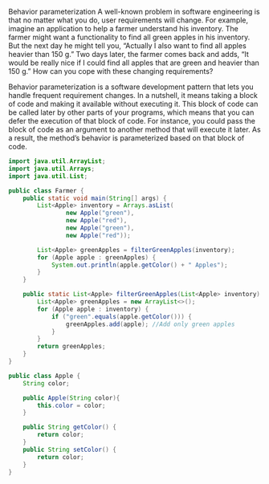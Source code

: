 Behavior parameterization
A well-known problem in software engineering is that no matter what you do, user requirements will change. For example, imagine an application to help a farmer understand his inventory. The farmer might want a functionality to find all green apples in his inventory. But the next day he might tell you, “Actually I also want to find all apples heavier than 150 g.” Two days later, the farmer comes back and adds, “It would be really nice if I could find all apples that are green and heavier than 150 g.” How can you cope with these changing requirements?


Behavior parameterization is a software development pattern that lets you handle frequent requirement changes. In a nutshell, it means taking a block of code and making it available without executing it. This block of code can be called later by other parts of your programs, which means that you can defer the execution of that block of code. For instance, you could pass the block of code as an argument to another method that will execute it later. As a result, the method’s behavior is parameterized based on that block of code.

```java
import java.util.ArrayList;
import java.util.Arrays;
import java.util.List;

public class Farmer {
    public static void main(String[] args) {
        List<Apple> inventory = Arrays.asList(
                new Apple("green"),
                new Apple("red"),
                new Apple("green"),
                new Apple("red"));

        List<Apple> greenApples = filterGreenApples(inventory);
        for (Apple apple : greenApples) {
            System.out.println(apple.getColor() + " Apples");
        }
    }

    public static List<Apple> filterGreenApples(List<Apple> inventory) {
        List<Apple> greenApples = new ArrayList<>();
        for (Apple apple : inventory) {
            if ("green".equals(apple.getColor())) {
                greenApples.add(apple); //Add only green apples
            }
        }
        return greenApples;
    }
}

```
```java
public class Apple {
    String color;

    public Apple(String color){
        this.color = color;
    }

    public String getColor() {
        return color;
    }
    public String setColor() {
        return color;
    }
}
```
